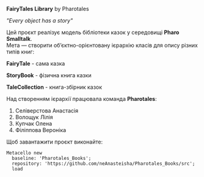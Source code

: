 **FairyTales Library** by Pharotales 

_"Every object has a story"_ 

Цей проєкт реалізує модель бібліотеки казок у середовищі **Pharo Smalltalk**.  
Мета — створити об’єктно-орієнтовану ієрархію класів для опису різних типів книг: 

**FairyTale** - сама казка

**StoryBook** - фізична книга казки

**TaleCollection** - книга-збірник казок


Над створенням ієрархії працювала команда **Pharotales**:
1. Селіверстова Анастасія
2.  Волощук Лілія
3.  Купчак Олена
4.  Філіппова Вероніка



Щоб завантажити проєкт виконайте:

    Metacello new 
  	  baseline: 'Pharotales_Books';
  	  repository: 'https://github.com/neAnasteisha/Pharotales_Books/src';
  	  load
